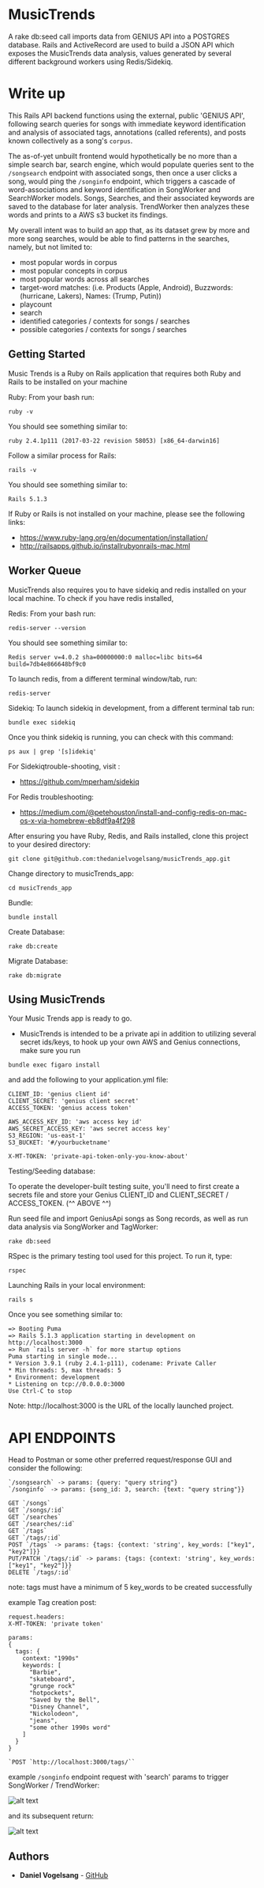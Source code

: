 # MusicTrends

A rake db:seed call imports data from GENIUS API into a POSTGRES database. Rails and ActiveRecord are used to build a JSON API which exposes the MusicTrends data analysis, values generated by several different background workers using Redis/Sidekiq.

# Write up

This Rails API backend functions using the external, public 'GENIUS API', following search queries for songs with immediate keyword identification and analysis of associated tags, annotations (called referents), and posts known collectively as a song's `corpus`.

The as-of-yet unbuilt frontend would hypothetically be no more than a simple search bar, search engine, which would populate queries sent to the `/songsearch` endpoint with associated songs, then once a user clicks a song, would ping the `/songinfo` endpoint, which triggers a cascade of word-associations and keyword identification in SongWorker and SearchWorker models. Songs, Searches, and their associated keywords are saved to the database for later analysis. TrendWorker then analyzes these words and prints to a AWS s3 bucket its findings.

My overall intent was to build an app that, as its dataset grew by more and more song searches, would be able to find patterns in the searches, namely, but not limited to:

* most popular words in corpus
* most popular concepts in corpus
* most popular words across all searches
* target-word matches: (i.e. Products (Apple, Android), Buzzwords:(hurricane, Lakers), Names: (Trump, Putin))
* playcount
* search
* identified categories / contexts for songs / searches
* possible categories / contexts for songs / searches

## Getting Started

Music Trends is a Ruby on Rails application that requires both Ruby and Rails to be installed on your machine

Ruby:
From your bash run:
```
ruby -v
```

You should see something similar to:
```
ruby 2.4.1p111 (2017-03-22 revision 58053) [x86_64-darwin16]
```

Follow a similar process for Rails:
```
rails -v
```

You should see something similar to:
```
Rails 5.1.3
```

If Ruby or Rails is not installed on your machine, please see the following links:
* https://www.ruby-lang.org/en/documentation/installation/
* http://railsapps.github.io/installrubyonrails-mac.html

## Worker Queue

MusicTrends also requires you to have sidekiq and redis installed on your local machine. To check if you have redis installed,

Redis:
From your bash run:
```
redis-server --version
```

You should see something similar to:
```
Redis server v=4.0.2 sha=00000000:0 malloc=libc bits=64 build=7db4e866648bf9c0
```

To launch redis, from a different terminal window/tab, run:
```
redis-server
```

Sidekiq:
To launch sidekiq in development, from a different terminal tab run:
```
bundle exec sidekiq  
```

Once you think sidekiq is running, you can check with this command:
```
ps aux | grep '[s]idekiq'
```

For Sidekiqtrouble-shooting, visit :
* https://github.com/mperham/sidekiq

For Redis troubleshooting:
* https://medium.com/@petehouston/install-and-config-redis-on-mac-os-x-via-homebrew-eb8df9a4f298


After ensuring you have Ruby, Redis, and Rails installed, clone this project to your desired directory:
```
git clone git@github.com:thedanielvogelsang/musicTrends_app.git
```

Change directory to musicTrends_app:
```
cd musicTrends_app
```

Bundle:
```
bundle install
```

Create Database:
```
rake db:create
```

Migrate Database:
```
rake db:migrate  
```

## Using MusicTrends
Your Music Trends app is ready to go.

* MusicTrends is intended to be a private api in addition to utilizing several secret ids/keys, to hook up your own AWS and Genius connections, make sure you run

```
bundle exec figaro install
```
and add the following to your application.yml file:
```
CLIENT_ID: 'genius client id'
CLIENT_SECRET: 'genius client secret'
ACCESS_TOKEN: 'genius access token'

AWS_ACCESS_KEY_ID: 'aws access key id'
AWS_SECRET_ACCESS_KEY: 'aws secret access key'
S3_REGION: 'us-east-1'
S3_BUCKET: '#/yourbucketname'

X-MT-TOKEN: 'private-api-token-only-you-know-about'
```

Testing/Seeding database:

To operate the developer-built testing suite, you'll need to first create a secrets file and store your Genius CLIENT_ID and CLIENT_SECRET / ACCESS_TOKEN.  (^^ ABOVE ^^)

Run seed file and import GeniusApi songs as Song records, as well as run data analysis via SongWorker and TagWorker:
```
rake db:seed

```
RSpec is the primary testing tool used for this project. To run it, type:
```
rspec
```

Launching Rails in your local environment:
```
rails s
```

Once you see something similar to:
```
=> Booting Puma
=> Rails 5.1.3 application starting in development on http://localhost:3000
=> Run `rails server -h` for more startup options
Puma starting in single mode...
* Version 3.9.1 (ruby 2.4.1-p111), codename: Private Caller
* Min threads: 5, max threads: 5
* Environment: development
* Listening on tcp://0.0.0.0:3000
Use Ctrl-C to stop
```

Note: http://localhost:3000 is the URL of the locally launched project.

# API ENDPOINTS

Head to Postman or some other preferred request/response GUI and consider the following:

```
`/songsearch` -> params: {query: "query string"}
`/songinfo` -> params: {song_id: 3, search: {text: "query string"}}

GET `/songs`
GET `/songs/:id`
GET `/searches`
GET `/searches/:id`
GET `/tags`
GET `/tags/:id`
POST `/tags` -> params: {tags: {context: 'string', key_words: ["key1", "key2"]}}
PUT/PATCH `/tags/:id` -> params: {tags: {context: 'string', key_words: ["key1", "key2"]}}
DELETE `/tags/:id`
```
note: tags must have a minimum of 5 key_words to be created successfully

example Tag creation post:

```
request.headers:
X-MT-TOKEN: 'private token'

params:
{
  tags: {
    context: "1990s"
    keywords: [
      "Barbie",
      "skateboard",
      "grunge rock"
      "hotpockets",
      "Saved by the Bell",
      "Disney Channel",
      "Nickolodeon",
      "jeans",
      "some other 1990s word"
    ]
  }
}

`POST `http://localhost:3000/tags/``

```

example `/songinfo` endpoint request with 'search' params to trigger SongWorker / TrendWorker:

![alt text](public/songinfo_post.post_params.jpg)

and its subsequent return:

![alt text](public/songinfo_post.post_return.jpg)

## Authors

* **Daniel Vogelsang** - [GitHub](https://github.com/thedanielvogelsang)
